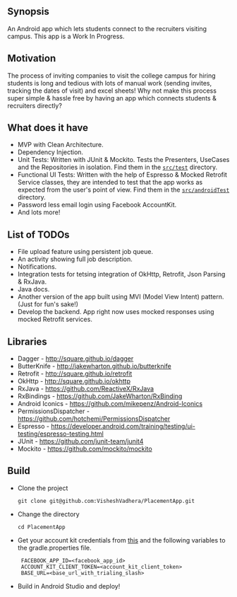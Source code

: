 ## Synopsis

An Android app which lets students connect to the recruiters visiting campus. This app is a Work In Progress.

## Motivation

The process of inviting companies to visit the college campus for hiring students is long and tedious with lots of manual work (sending invites, tracking the dates of visit) and excel sheets! Why not make this process super simple & hassle free by having an app which connects students & recruiters directly?

## What does it have

* MVP with Clean Architecture.
* Dependency Injection.
* Unit Tests: Written with JUnit & Mockito. Tests the Presenters, UseCases and the Repositories in isolation. Find them in the [`src/test`](/app/src/test) directory.
* Functional UI Tests: Written with the help of Espresso & Mocked Retrofit Service classes, they are intended to test that the app works as expected from the user's point of view. Find them in the [`src/androidTest`](/app/src/androidTest) directory.
* Password less email login using Facebook AccountKit.
* And lots more!

## List of TODOs

* File upload feature using persistent job queue.
* An activity showing full job description.
* Notifications.
* Integration tests for tetsing integration of OkHttp, Retrofit, Json Parsing & RxJava.
* Java docs.
* Another version of the app built using MVI (Model View Intent) pattern. (Just for fun's sake!)
* Develop the backend. App right now uses mocked responses using mocked Retrofit services.

## Libraries

 * Dagger - http://square.github.io/dagger
 * ButterKnife - http://jakewharton.github.io/butterknife
 * Retrofit - http://square.github.io/retrofit
 * OkHttp - http://square.github.io/okhttp
 * RxJava - https://github.com/ReactiveX/RxJava
 * RxBindings - https://github.com/JakeWharton/RxBinding
 * Android Iconics - https://github.com/mikepenz/Android-Iconics
 * PermissionsDispatcher - https://github.com/hotchemi/PermissionsDispatcher
 * Espresso - https://developer.android.com/training/testing/ui-testing/espresso-testing.html
 * JUnit - https://github.com/junit-team/junit4
 * Mockito - https://github.com/mockito/mockito

## Build

 * Clone the project

   `
    git clone git@github.com:VisheshVadhera/PlacementApp.git
   `
 * Change the directory

    `
    cd PlacementApp
    `
 * Get your account kit credentials from [this](https://developers.facebook.com/docs/accountkit/android) and the following
   variables to the gradle.properties file.

   ```
    FACEBOOK_APP_ID=<facebook_app_id>
    ACCOUNT_KIT_CLIENT_TOKEN=<account_kit_client_token>
    BASE_URL=<base_url_with_trialing_slash>
   ```
 * Build in Android Studio and deploy!


